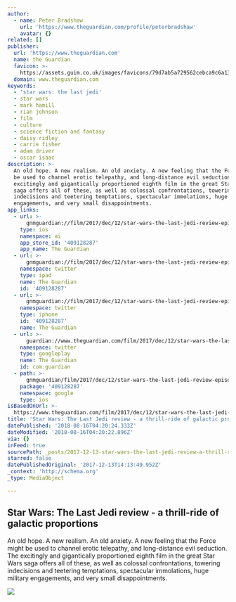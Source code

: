 ```yaml
---
author:
  - name: Peter Bradshaw
    url: 'https://www.theguardian.com/profile/peterbradshaw'
    avatar: {}
related: []
publisher:
  url: 'https://www.theguardian.com'
  name: the Guardian
  favicon: >-
    https://assets.guim.co.uk/images/favicons/79d7ab5a729562cebca9c6a13c324f0e/32x32.ico
  domain: www.theguardian.com
keywords:
  - 'star wars: the last jedi'
  - star wars
  - mark hamill
  - rian johnson
  - film
  - culture
  - science fiction and fantasy
  - daisy ridley
  - carrie fisher
  - adam driver
  - oscar isaac
description: >-
  An old hope. A new realism. An old anxiety. A new feeling that the Force might
  be used to channel erotic telepathy, and long-distance evil seduction. The
  excitingly and gigantically proportioned eighth film in the great Star Wars
  saga offers all of these, as well as colossal confrontations, towering
  indecisions and teetering temptations, spectacular immolations, huge military
  engagements, and very small disappointments.
app_links:
  - url: >-
      gnmguardian://film/2017/dec/12/star-wars-the-last-jedi-review-episode-viii-rian-johnson?contenttype=Article&source=applinks
    type: ios
    namespace: ai
    app_store_id: '409128287'
    app_name: The Guardian
  - url: >-
      gnmguardian://film/2017/dec/12/star-wars-the-last-jedi-review-episode-viii-rian-johnson?contenttype=Article&source=twitter
    namespace: twitter
    type: ipad
    name: The Guardian
    id: '409128287'
  - url: >-
      gnmguardian://film/2017/dec/12/star-wars-the-last-jedi-review-episode-viii-rian-johnson?contenttype=Article&source=twitter
    namespace: twitter
    type: iphone
    id: '409128287'
    name: The Guardian
  - url: >-
      guardian://www.theguardian.com/film/2017/dec/12/star-wars-the-last-jedi-review-episode-viii-rian-johnson
    namespace: twitter
    type: googleplay
    name: The Guardian
    id: com.guardian
  - path: >-
      gnmguardian/film/2017/dec/12/star-wars-the-last-jedi-review-episode-viii-rian-johnson?contenttype=Article&source=google
    package: '409128287'
    namespace: google
    type: ios
isBasedOnUrl: >-
  https://www.theguardian.com/film/2017/dec/12/star-wars-the-last-jedi-review-episode-viii-rian-johnson
title: 'Star Wars: The Last Jedi review - a thrill-ride of galactic proportions'
datePublished: '2018-08-16T04:20:24.333Z'
dateModified: '2018-08-16T04:20:22.896Z'
via: {}
inFeed: true
sourcePath: _posts/2017-12-13-star-wars-the-last-jedi-review-a-thrill-ride-of-galactic.md
starred: false
datePublishedOriginal: '2017-12-13T14:13:49.952Z'
_context: 'http://schema.org'
_type: MediaObject

---
```

<article style=""><h1>Star Wars: The Last Jedi review - a thrill-ride of galactic proportions</h1><p>An old hope. A new realism. An old anxiety. A new feeling that the Force might be used to channel erotic telepathy, and long-distance evil seduction. The excitingly and gigantically proportioned eighth film in the great Star Wars saga offers all of these, as well as colossal confrontations, towering indecisions and teetering temptations, spectacular immolations, huge military engagements, and very small disappointments.</p><img src="https://i.guim.co.uk/img/media/b6eb5850e4450feb93943207e9b19c54008186c0/131_0_1430_858/master/1430.jpg?w=1200&amp;h=630&amp;q=55&amp;auto=format&amp;usm=12&amp;fit=crop&amp;crop=faces%2Centropy&amp;bm=normal&amp;ba=bottom%2Cleft&amp;blend64=aHR0cHM6Ly91cGxvYWRzLmd1aW0uY28udWsvMjAxNi8wNS8yNS9vdmVybGF5LWxvZ28tMTIwMC05MF9vcHQucG5n&amp;s=3908493ed9d12c8b8d83e2bb087923a8" /></article>